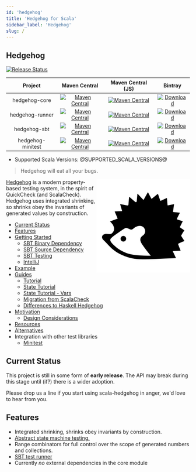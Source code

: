 ```yaml
---
id: 'hedgehog'
title: 'Hedgehog for Scala'
sidebar_label: 'Hedgehog'
slug: /
---
```

## Hedgehog
[![Release Status](https://github.com/hedgehogqa/scala-hedgehog/workflows/Release/badge.svg)](https://github.com/hedgehogqa/scala-hedgehog/actions?workflow=Release)


| Project | Maven Central | Maven Central (JS) | Bintray   |  
|:-------:|:-------------:|:-------------:|:---------:|
| hedgehog-core | [![Maven Central](https://maven-badges.herokuapp.com/maven-central/qa.hedgehog/hedgehog-core_2.13/badge.svg)](https://search.maven.org/artifact/qa.hedgehog/hedgehog-core_2.13) | [![Maven Central](https://maven-badges.herokuapp.com/maven-central/qa.hedgehog/hedgehog-core_sjs1_2.13/badge.svg)](https://search.maven.org/artifact/qa.hedgehog/hedgehog-core_sjs1_2.13) | [ ![Download](https://api.bintray.com/packages/hedgehogqa/scala-hedgehog-maven/hedgehog-core/images/download.svg) ](https://bintray.com/hedgehogqa/scala-hedgehog-maven/hedgehog-core/_latestVersion) |
| hedgehog-runner | [![Maven Central](https://maven-badges.herokuapp.com/maven-central/qa.hedgehog/hedgehog-runner_2.13/badge.svg)](https://search.maven.org/artifact/qa.hedgehog/hedgehog-runner_2.13) | [![Maven Central](https://maven-badges.herokuapp.com/maven-central/qa.hedgehog/hedgehog-runner_sjs1_2.13/badge.svg)](https://search.maven.org/artifact/qa.hedgehog/hedgehog-runner_sjs1_2.13) | [ ![Download](https://api.bintray.com/packages/hedgehogqa/scala-hedgehog-maven/hedgehog-runner/images/download.svg) ](https://bintray.com/hedgehogqa/scala-hedgehog-maven/hedgehog-runner/_latestVersion) |
| hedgehog-sbt | [![Maven Central](https://maven-badges.herokuapp.com/maven-central/qa.hedgehog/hedgehog-sbt_2.13/badge.svg)](https://search.maven.org/artifact/qa.hedgehog/hedgehog-sbt_2.13) | [![Maven Central](https://maven-badges.herokuapp.com/maven-central/qa.hedgehog/hedgehog-sbt_sjs1_2.13/badge.svg)](https://search.maven.org/artifact/qa.hedgehog/hedgehog-sbt_sjs1_2.13) | [ ![Download](https://api.bintray.com/packages/hedgehogqa/scala-hedgehog-maven/hedgehog-sbt/images/download.svg) ](https://bintray.com/hedgehogqa/scala-hedgehog-maven/hedgehog-sbt/_latestVersion) |
| hedgehog-minitest | [![Maven Central](https://maven-badges.herokuapp.com/maven-central/qa.hedgehog/hedgehog-minitest_2.13/badge.svg)](https://search.maven.org/artifact/qa.hedgehog/hedgehog-minitest_2.13) | [![Maven Central](https://maven-badges.herokuapp.com/maven-central/qa.hedgehog/hedgehog-minitest_sjs1_2.13/badge.svg)](https://search.maven.org/artifact/qa.hedgehog/hedgehog-minitest_sjs1_2.13) | [ ![Download](https://api.bintray.com/packages/hedgehogqa/scala-hedgehog-maven/hedgehog-minitest/images/download.svg) ](https://bintray.com/hedgehogqa/scala-hedgehog-maven/hedgehog-minitest/_latestVersion) |

* Supported Scala Versions: @SUPPORTED_SCALA_VERSIONS@

> Hedgehog will eat all your bugs.

<img src="../img/hedgehog-logo-256x256.png" align="right"/>

[Hedgehog](http://hedgehog.qa/) is a modern property-based testing
system, in the spirit of QuickCheck (and ScalaCheck). Hedgehog uses integrated shrinking,
so shrinks obey the invariants of generated values by construction.

- [Current Status](#current-status)
- [Features](#features)
- [Getting Started](getting-started.md)
  - [SBT Binary Dependency](getting-started.md#sbt-binary-dependency)
  - [SBT Source Dependency](getting-started.md#sbt-source-dependency)
  - [SBT Testing](getting-started.md#sbt-testing)
  - [IntelliJ](getting-started.md#intellij)
- [Example](getting-started.md#example)
- [Guides](guides/guides.md)
  - [Tutorial](guides/tutorial.md)
  - [State Tutorial](guides/state-tutorial.md)
  - [State Tutorial - Vars](guides/state-tutorial-vars.md)
  - [Migration from ScalaCheck](guides/migration-scalacheck.md)
  - [Differences to Haskell Hedgehog](guides/haskell-differences.md)
- [Motivation](motivation.md)
  - [Design Considerations](motivation.md#design-considerations)
- [Resources](resources.md)
- [Alternatives](alternatives.md)
- Integration with other test libraries
  - [Minitest](integration/minitest.md)

## Current Status

This project is still in some form of **early release**. The API may break during this stage
until (if?) there is a wider adoption.

Please drop us a line if you start using scala-hedgehog in anger, we'd love to hear from you.


## Features

- Integrated shrinking, shrinks obey invariants by construction.
- [Abstract state machine testing.](https://github.com/hedgehogqa/scala-hedgehog/tree/master/example/jvm/src/main/scala/hedgehog/examples/state)
- Range combinators for full control over the scope of generated numbers and collections.
- [SBT test runner](#sbt-testing)
- Currently _no_ external dependencies in the core module

